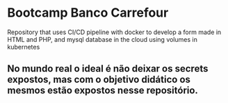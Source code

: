 # Bootcamp Banco Carrefour
Repository that uses CI/CD pipeline with docker to develop a form made in HTML and PHP, and mysql database in the cloud using volumes in kubernetes
## No mundo real o ideal é não deixar os secrets expostos, mas com o objetivo didático os mesmos estão expostos nesse repositório.
